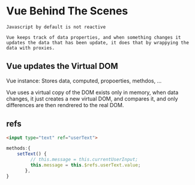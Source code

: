 # Vue Behind The Scenes

    Javascript by default is not reactive

    Vue keeps track of data properties, and when something changes it updates the data that has been update, it does that by wrappying the data with proxies. 



## Vue updates the Virtual DOM

Vue instance: Stores data, computed, propoerties, methdos, ... 

Vue uses a virtual copy of the DOM
exists only in memory,
when data changes, it just creates a new virtual DOM, and compares it, and only differences are then rendrered to the real DOM.



## refs

```html
<input type="text" ref="userText">
```
```javascript
methods:{
    setText() {
         // this.message = this.currentUserInput;
         this.message = this.$refs.userText.value;
       },
}
```

